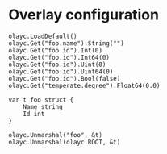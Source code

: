 Overlay configuration
===================================

```
olayc.LoadDefault()
olayc.Get("foo.name").String("")
olayc.Get("foo.id").Int(0)
olayc.Get("foo.id").Int64(0)
olayc.Get("foo.id").Uint(0)
olayc.Get("foo.id").Uint64(0)
olayc.Get("foo.id").Bool(false)
olayc.Get("temperate.degree").Float64(0.0)

var t foo struct {
    Name string
    Id int
}

olayc.Unmarshal("foo", &t)
olayc.Unmarshal(olayc.ROOT, &t)
```
